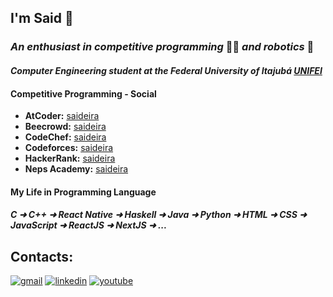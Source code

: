 ## I'm Said 👋
### *An enthusiast in competitive programming* 👨‍💻 *and robotics* 🤖 </h3>
#### *Computer Engineering student at the Federal University of Itajubá [UNIFEI](https://unifei.edu.br/)*

#### Competitive Programming - Social
* **AtCoder:** [saideira](https://atcoder.jp/users/saideira)
* **Beecrowd:** [saideira](https://www.beecrowd.com.br/judge/pt/profile/570489)
* **CodeChef:** [saideira](https://www.codechef.com/users/saideira)
* **Codeforces:** [saideira](https://codeforces.com/profile/saideira)
* **HackerRank:** [saideira](https://www.hackerrank.com/saideira)
* **Neps Academy:** [saideira](https://neps.academy/br/user/20159)

#### My Life in Programming Language
##### C ➜ C++ ➜ React Native ➜ Haskell ➜ Java ➜ Python ➜ HTML ➜ CSS ➜ JavaScript ➜ ReactJS ➜ NextJS ➜ ... 

## Contacts: 

[![gmail](https://img.shields.io/badge/Gmail-D14836?style=for-the-badge&logo=gmail&logoColor=white)](mailto:brunosaidalvesdesouza@gmail.com)
[![linkedin](https://img.shields.io/badge/-LinkedIn-blue?style=for-the-badge&logo=linkedin&logoColor=white)](https://www.linkedin.com/in/bruno-said-58bb04255/)
[![youtube](https://img.shields.io/badge/YouTube-D14836?style=for-the-badge&logo=youtube&logoColor=white)](https://www.youtube.com/channel/UCnyakmAOPhSMTr9HILjjmYA/featured)
